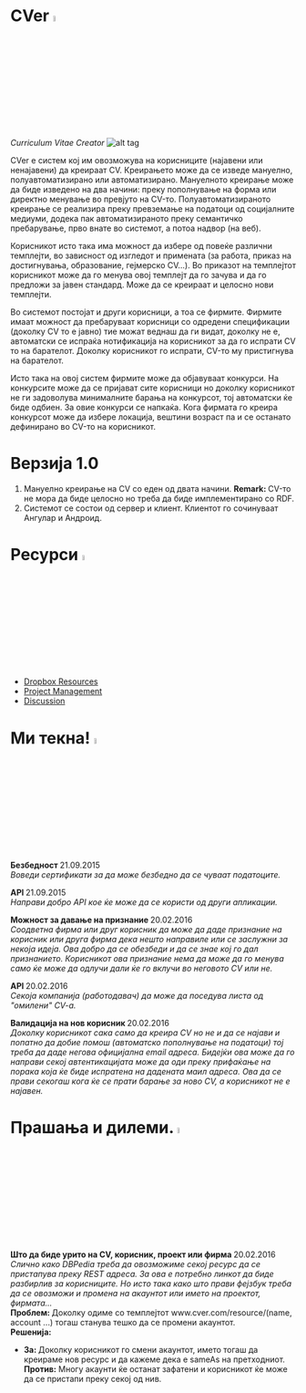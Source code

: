 # CVer <img src="http://cdn.flaticon.com/png/256/31625.png" width="5%" style="display: inline-block" />
<i>Curriculum Vitae Creator</i>
![alt tag](http://inspirationfeed.com/wp-content/uploads/2011/04/Music-resume.jpg)

CVer е систем кој им овозможува на корисниците (најавени или ненајавени) да креираат CV. Креирањето може да се изведе мануелно, полуавтоматизирано или автоматизирано. Мануелното креирање може да биде изведено на два начини: преку пополнување на форма или директно менување во превјуто на CV-то. Полуавтоматизираното креирање се реализира преку превземање на податоци од социјалните медиуми, додека пак автоматизираното преку семантичко пребарување, прво внате во системот, а потоа надвор (на веб).

Корисникот исто така има можност да избере од повеќе различни темплејти, во зависност од изгледот и примената (за работа, приказ на достигнувања, образование, гејмерско CV...). Во приказот на темплејтот корисникот може да го менува овој темплејт да го зачува и да го предложи за јавен стандард. Може да се креираат и целосно нови темплејти.

Во системот постојат и други корисници, а тоа се фирмите. Фирмите имаат можност да пребаруваат корисници со одредени спецификации (доколку CV то е јавно) тие можат веднаш да ги видат, доколку не е, автоматски се испраќа нотификација на корисникот за да го испрати CV то на барателот. Доколку корисникот го испрати, CV-то му пристигнува на барателот.

Исто така на овој систем фирмите може да објавуваат конкурси. На конкурсите може да се пријават сите корисници но доколку корисникот не ги задоволува минималните барања на конкурсот, тој автоматски ќе биде одбиен. За овие конкурси се напкаќа. Кога фирмата го креира конкурсот може да избере локација, вештини возраст па и се останато дефинирано во CV-то на корисникот.

# Верзија 1.0

1. Мануелно креирање на CV со еден од двата начини.
<b>Remark: </b> CV-то не мора да биде целосно но треба да биде имплементирано со RDF.
2. Системот се состои од сервер и клиент. Клиентот го сочинуваат Ангулар и Андроид.


# Ресурси <img src="https://s-media-cache-ak0.pinimg.com/236x/c6/a6/eb/c6a6ebcd1a2d9ecbd4311f8a4048c3c2.jpg" width="5%" />

<ul>
  <li>
    <a href="https://www.dropbox.com/sh/u0wknr58jo7hvbg/AABwkSeSJUZvkk_J4lgzcZfwa?dl=0" target="_blank">Dropbox Resources</a>
  </li>
  <li>
    <a href="https://teamcver.visualstudio.com/DefaultCollection/CVer/_backlogs/taskboard/Design%20and%20Development#fullScreen=true" target="_blank">Project Management</a>
  </li>
  <li>
    <a href="https://groups.google.com/forum/#!forum/cverdiscussions" target="_blank">Discussion</a>
  </li>
</ul>

# Ми текна! <img src="https://tagesgeldheute.com/wp-content/uploads/2014/05/einfall.png" width="5%" style="display: inline-block" />

<p>
  <strong> Безбедност </strong> 21.09.2015 <br />
  <i> Воведи сертификати за да може безбедно да се чуваат податоците.  </i>
</p>

<p>
  <strong> API </strong> 21.09.2015 <br />
  <i> Направи добро API кое ќе може да се користи од други апликации.  </i>
</p>

<p>
  <strong> Можност за давање на признание </strong> 20.02.2016 <br />
  <i> Соодветна фирма или друг корисник да може да даде признание на корисник или друга фирма дека нешто направиле или се заслужни за некоја идеја. Ова добро да се обезбеди и да се знае кој го дал признанието. Корисникот ова признание нема да може да го менува само ќе може да одлучи дали ќе го вклучи во неговото CV или не. </i>
</p>

<p>
  <strong> API </strong> 20.02.2016 <br />
  <i> Секоја компанија (работодавач) да може да поседува листа од "омилени" CV-a.  </i>
</p>

<p>
  <strong> Валидација на нов корисник </strong> 20.02.2016 <br />
  <i> Доколку корисникот сака само да креира CV но не и да се најави и попатно да добие помош (автоматско пополнување на податоци)
  тој треба да даде негова официјална email адреса. Бидејќи ова може да го направи секој автентикацијата може да оди преку прифаќање на порака која ќе биде испратена на дадената маил адреса. Ова да се прави секогаш кога ќе се прати барање за ново CV, а корисникот не е најавен.</i>
</p>



# Прашања и дилеми. <img src="http://eoi-eivissa.com/images/stories/recursos/question%202.png" width="5%" style="display: inline-block" />

<p>
  <strong> Што да биде урито на CV, корисник, проект или фирма </strong> 20.02.2016 <br />
  <i> Слично како DBPedia треба да овозможиме секој ресурс да се пристапува преку REST адреса. За ова е потребно линкот да биде
  разбирлив за корисниците. Но исто така како што прави фејзбук треба да се овозможи и промена на акаунтот или името на проектот, фирмата...</i> <br />
  <strong>Проблем: </strong> Доколку одиме со темплејтот www.cver.com/resource/(name, account ...) тогаш станува тешко да се промени акаунтот. <br />
  <strong>Решенија: </strong>
  <ul>
    <li>
    <strong>За: </strong>Доколку корисникот го смени акаунтот, името тогаш да креираме нов ресурс и да кажеме дека е sameAs на претходниот. <br />
    <strong>Против:</strong> Многу акаунти ќе останат зафатени и корисникот ќе може да се пристапи преку секој од нив.
  </ul>
</p>
